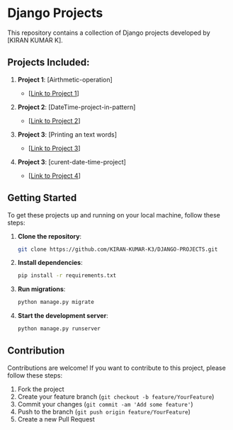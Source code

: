 # Django Projects

This repository contains a collection of Django projects developed by [KIRAN KUMAR K].

## Projects Included:

1. **Project 1**: [Airthmetic-operation]
   - [[Link to Project 1](https://github.com/KIRAN-KUMAR-K3/DJANGO-PROJECTS/tree/main/Arith2Proj/Arith2Proj)]

2. **Project 2**: [DateTime-project-in-pattern]
   - [[Link to Project 2](https://github.com/KIRAN-KUMAR-K3/DJANGO-PROJECTS/tree/main/DatetimePatternProj/DatetimePatternProj)]

3. **Project 3**: [Printing an text words]
   - [[Link to Project 3](https://github.com/KIRAN-KUMAR-K3/DJANGO-PROJECTS/tree/main/HelloProject/Helloproject)]

4. **Project 3**: [curent-date-time-project]
   - [[Link to Project 4](https://github.com/KIRAN-KUMAR-K3/DJANGO-PROJECTS/tree/main/datetimeproject/datetimeproject)]


## Getting Started

To get these projects up and running on your local machine, follow these steps:

1. **Clone the repository**:
   ```bash
   git clone https://github.com/KIRAN-KUMAR-K3/DJANGO-PROJECTS.git
   ```

2. **Install dependencies**:
   ```bash
   pip install -r requirements.txt
   ```

3. **Run migrations**:
   ```bash
   python manage.py migrate
   ```

4. **Start the development server**:
   ```bash
   python manage.py runserver
   ```

## Contribution

Contributions are welcome! If you want to contribute to this project, please follow these steps:

1. Fork the project
2. Create your feature branch (`git checkout -b feature/YourFeature`)
3. Commit your changes (`git commit -am 'Add some feature'`)
4. Push to the branch (`git push origin feature/YourFeature`)
5. Create a new Pull Request
